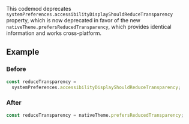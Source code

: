 This codemod deprecates `systemPreferences.accessibilityDisplayShouldReduceTransparency` property, which is now deprecated in favor of the new `nativeTheme.prefersReducedTransparency`, which provides identical information and works cross-platform.


## Example


### Before

```ts
const reduceTransparency =
  systemPreferences.accessibilityDisplayShouldReduceTransparency;
```

### After

```ts
const reduceTransparency = nativeTheme.prefersReducedTransparency;
```

